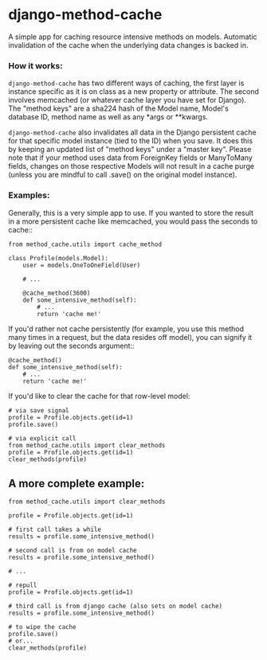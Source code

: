 # django-method-cache

A simple app for caching resource intensive methods on models. Automatic invalidation of the cache when the underlying data changes is backed in.


### How it works:

`django-method-cache` has two different ways of caching, the first layer is instance specific as it is on class as a new property or attribute. The second involves memcached (or whatever cache layer you have set for Django). The "method keys" are a sha224 hash of the Model name, Model's database ID, method name as well as any \*args or \*\*kwargs.

`django-method-cache` also invalidates all data in the Django persistent cache for that specific model instance (tied to the ID) when you save. It does this by keeping an updated list of "method keys" under a "master key". Please note that if your method uses data from ForeignKey fields or ManyToMany fields, changes on those respective Models will not result in a cache purge (unless you are mindful to call .save() on the original model instance).


### Examples:

Generally, this is a very simple app to use. If you wanted to store the result in a more persistent cache like memcached, you would pass the seconds to cache::

    from method_cache.utils import cache_method
    
    class Profile(models.Model):
        user = models.OneToOneField(User)
        
        # ...
        
        @cache_method(3600)
        def some_intensive_method(self):
            # ...
            return 'cache me!'

If you'd rather not cache persistently (for example, you use this method many times in a request, but the data resides off model), you can signify it by leaving out the seconds argument::

    @cache_method()
    def some_intensive_method(self):
        # ...
        return 'cache me!'


If you'd like to clear the cache for that row-level model:

    # via save signal
    profile = Profile.objects.get(id=1)
    profile.save() 
    
    # via explicit call
    from method_cache.utils import clear_methods
    profile = Profile.objects.get(id=1)
    clear_methods(profile) 


## A more complete example:

    from method_cache.utils import clear_methods
    
    profile = Profile.objects.get(id=1)
    
    # first call takes a while
    results = profile.some_intensive_method()
    
    # second call is from on model cache
    results = profile.some_intensive_method()
    
    # ...
    
    # repull
    profile = Profile.objects.get(id=1)
    
    # third call is from django cache (also sets on model cache)
    results = profile.some_intensive_method()
    
    # to wipe the cache
    profile.save()
    # or...
    clear_methods(profile)
